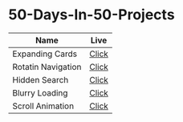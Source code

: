 # 50-Days-In-50-Projects
| Name                                                | Live |
| --------------------------------------------------- | ---------- |
| Expanding Cards | [Click](https://adorable-malabi-fdf070.netlify.app/)    |
| Rotatin Navigation | [Click](https://cozy-panda-3a894f.netlify.app)    |
| Hidden Search | [Click](https://endearing-dieffenbachia-04a387.netlify.app/)    |
| Blurry Loading | [Click](https://venerable-puffpuff-054638.netlify.app)    |
| Scroll Animation | [Click](https://frabjous-queijadas-281e0e.netlify.app)    |
